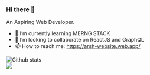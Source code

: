 ### Hi there 👋

An Aspiring Web Developer.
- 🌱 I’m currently learning MERNG STACK
- 👯 I’m looking to collaborate on ReactJS and GraphQL
- 📫 How to reach me: https://arsh-website.web.app/
<!--
**Arsh-ak7/Arsh-ak7** is a ✨ _special_ ✨ repository because its `README.md` (this file) appears on your GitHub profile.

Here are some ideas to get you started:

- 🔭 I’m currently working on ...
- 🌱 I’m currently learning ...
- 👯 I’m looking to collaborate on ...
- 🤔 I’m looking for help with ...
- 💬 Ask me about ...
- 📫 How to reach me: ...
- 😄 Pronouns: ...
- ⚡ Fun fact: ...
-->

![Github stats](https://github-readme-stats.vercel.app/api?username=Arsh-ak7) \
![](https://komarev.com/ghpvc/?username=Arsh-ak7&label=Views)




